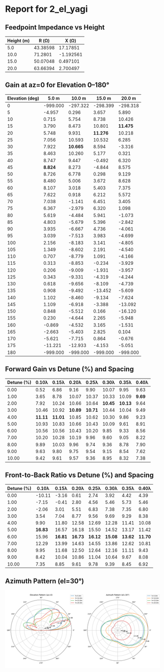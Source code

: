 # Report for 2_el_yagi

## Feedpoint Impedance vs Height

| Height (m) | R (Ω) | X (Ω) |
| --- | --- | --- |
| 5.0 | 43.38598 | 17.17851 |
| 10.0 | 71.2801 | -1.192561 |
| 15.0 | 50.07048 | 0.497101 |
| 20.0 | 63.66394 | 2.700497 |

## Gain at az=0 for Elevation 0–180°

| Elevation (deg) | 5.0 m | 10.0 m | 15.0 m | 20.0 m |
| --- | --- | --- | --- | --- |
| 0 | -999.000 | -297.322 | -298.399 | -298.318 |
| 5 | -4.957 | 0.296 | 3.657 | 5.890 |
| 10 | 0.715 | 5.754 | 8.738 | 10.426 |
| 15 | 3.790 | 8.473 | 10.801 | **11.475** |
| 20 | 5.748 | 9.931 | **11.276** | 10.218 |
| 25 | 7.056 | 10.593 | 10.532 | 6.285 |
| 30 | 7.922 | **10.665** | 8.594 | -3.316 |
| 35 | 8.463 | 10.260 | 5.177 | 0.321 |
| 40 | 8.747 | 9.447 | -0.492 | 6.320 |
| 45 | **8.824** | 8.273 | -4.844 | 8.575 |
| 50 | 8.726 | 6.778 | 0.298 | 9.129 |
| 55 | 8.480 | 5.006 | 3.672 | 8.628 |
| 60 | 8.107 | 3.018 | 5.403 | 7.375 |
| 65 | 7.622 | 0.918 | 6.212 | 5.572 |
| 70 | 7.038 | -1.141 | 6.451 | 3.405 |
| 75 | 6.367 | -2.979 | 6.320 | 1.098 |
| 80 | 5.619 | -4.484 | 5.941 | -1.073 |
| 85 | 4.803 | -5.679 | 5.396 | -2.842 |
| 90 | 3.935 | -6.667 | 4.736 | -4.061 |
| 95 | 3.039 | -7.513 | 3.983 | -4.699 |
| 100 | 2.156 | -8.183 | 3.141 | -4.805 |
| 105 | 1.349 | -8.602 | 2.191 | -4.540 |
| 110 | 0.707 | -8.779 | 1.091 | -4.166 |
| 115 | 0.313 | -8.853 | -0.234 | -3.929 |
| 120 | 0.206 | -9.009 | -1.931 | -3.957 |
| 125 | 0.343 | -9.331 | -4.319 | -4.244 |
| 130 | 0.618 | -9.656 | -8.109 | -4.739 |
| 135 | 0.908 | -9.492 | -13.452 | -5.609 |
| 140 | 1.102 | -8.460 | -9.134 | -7.624 |
| 145 | 1.109 | -6.918 | -3.388 | -13.092 |
| 150 | 0.848 | -5.512 | 0.166 | -16.120 |
| 155 | 0.230 | -4.644 | 2.265 | -5.948 |
| 160 | -0.869 | -4.532 | 3.165 | -1.531 |
| 165 | -2.663 | -5.403 | 2.825 | 0.104 |
| 170 | -5.621 | -7.715 | 0.864 | -0.676 |
| 175 | -11.221 | -12.933 | -4.153 | -5.051 |
| 180 | -999.000 | -999.000 | -999.000 | -999.000 |

## Forward Gain vs Detune (%) and Spacing

| Detune (%) | 0.10λ | 0.15λ | 0.20λ | 0.25λ | 0.30λ | 0.35λ | 0.40λ |
| --- | --- | --- | --- | --- | --- | --- | --- |
| 0.00 | 0.52 | 6.86 | 9.16 | 9.90 | 10.07 | 9.95 | 9.63 |
| 1.00 | 3.65 | 8.78 | 10.07 | 10.37 | 10.33 | 10.09 | **9.69** |
| 2.00 | 7.92 | 10.24 | 10.66 | 10.64 | **10.45** | **10.13** | 9.64 |
| 3.00 | 10.46 | 10.92 | **10.89** | **10.71** | 10.44 | 10.04 | 9.49 |
| 4.00 | **11.11** | **11.01** | 10.85 | 10.62 | 10.30 | 9.86 | 9.23 |
| 5.00 | 10.93 | 10.83 | 10.66 | 10.43 | 10.09 | 9.61 | 8.91 |
| 6.00 | 10.56 | 10.56 | 10.43 | 10.20 | 9.85 | 9.33 | 8.56 |
| 7.00 | 10.20 | 10.28 | 10.19 | 9.96 | 9.60 | 9.05 | 8.22 |
| 8.00 | 9.89 | 10.03 | 9.96 | 9.74 | 9.36 | 8.78 | 7.90 |
| 9.00 | 9.63 | 9.80 | 9.75 | 9.54 | 9.15 | 8.54 | 7.62 |
| 10.00 | 9.42 | 9.61 | 9.57 | 9.36 | 8.95 | 8.32 | 7.38 |

## Front-to-Back Ratio vs Detune (%) and Spacing

| Detune (%) | 0.10λ | 0.15λ | 0.20λ | 0.25λ | 0.30λ | 0.35λ | 0.40λ |
| --- | --- | --- | --- | --- | --- | --- | --- |
| 0.00 | -10.11 | -3.16 | 0.61 | 2.74 | 3.92 | 4.42 | 4.39 |
| 1.00 | -7.15 | -0.41 | 2.80 | 4.56 | 5.46 | 5.73 | 5.46 |
| 2.00 | -2.06 | 3.01 | 5.51 | 6.83 | 7.38 | 7.35 | 6.80 |
| 3.00 | 3.54 | 7.04 | 8.77 | 9.56 | 9.69 | 9.29 | 8.38 |
| 4.00 | 9.90 | 11.80 | 12.58 | 12.69 | 12.28 | 11.41 | 10.08 |
| 5.00 | **16.83** | 16.57 | 16.18 | 15.50 | 14.52 | 13.17 | 11.42 |
| 6.00 | 15.96 | **16.81** | **16.73** | **16.12** | **15.08** | **13.62** | **11.70** |
| 7.00 | 12.29 | 13.99 | 14.63 | 14.55 | 13.86 | 12.62 | 10.81 |
| 8.00 | 9.95 | 11.68 | 12.50 | 12.64 | 12.16 | 11.11 | 9.43 |
| 9.00 | 8.42 | 10.04 | 10.86 | 11.04 | 10.64 | 9.67 | 8.08 |
| 10.00 | 7.35 | 8.85 | 9.61 | 9.78 | 9.39 | 8.45 | 6.92 |

## Azimuth Pattern (el=30°)

![Azimuth Pattern (el=30°)](2_el_yagi_pattern.png)

